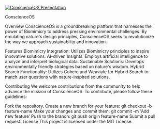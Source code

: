 
[![ConscienceOS Presentation](https://img.youtube.com/vi/aMOnO9V02vQ/0.jpg)](https://www.youtube.com/watch?v=aMOnO9V02vQ)


ConscienceOS

Overview
ConscienceOS is a groundbreaking platform that harnesses the power of Biomimicry to address pressing environmental challenges. By emulating nature's design principles, ConscienceOS seeks to revolutionize the way we approach sustainability and innovation.

Features
Biomimicry Integration: Utilizes Biomimicry principles to inspire innovative solutions.
AI-driven Insights: Employs artificial intelligence to analyze and interpret biological data.
Sustainable Solutions: Develops environmentally friendly strategies based on nature's wisdom.
Hybrid Search Functionality: Utilizes Cohere and Weaviate for Hybrid Search to match user questions with nature-inspired solutions.

Contributing
We welcome contributions from the community to help advance the mission of ConscienceOS. To contribute, please follow these guidelines:

Fork the repository.
Create a new branch for your feature: git checkout -b feature-name
Make your changes and commit them: git commit -m 'Add new feature'
Push to the branch: git push origin feature-name
Submit a pull request.
License
This project is licensed under the MIT License.
